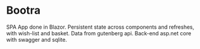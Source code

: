 # Bootra

SPA App done in Blazor. Persistent state across components and refreshes, with wish-list and basket. Data from gutenberg api. Back-end asp.net core with swagger and sqlite.
